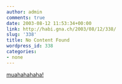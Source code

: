 ```yaml
---
author: admin
comments: true
date: 2003-08-12 11:53:34+00:00
link: http://habi.gna.ch/2003/08/12/338/
slug: '338'
title: No Content Found
wordpress_id: 338
categories:
- none
---
```


[muahahahaha!](http://validator.w3.org/check?uri=http://www.microsoft.com)
